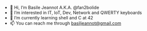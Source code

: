 - 👋 Hi, I’m Basile Jeannot A.K.A. @fan2bolide
- 👀 I’m interested in IT, IoT, Dev, Network and QWERTY keyboards
- 🌱 I’m currently learning shell and C at 42
- 📫 You can reach me through basiljeannot@gmail.com

<!---
fan2bolide/fan2bolide is a ✨ special ✨ repository because its `README.md` (this file) appears on your GitHub profile.
You can click the Preview link to take a look at your changes.
--->
